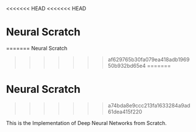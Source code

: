 <<<<<<< HEAD
<<<<<<< HEAD
# Neural Scratch
=======
Neural Scratch
>>>>>>> af629765b30fa079ea418adb196950b932bd65e4
=======
# Neural Scratch
>>>>>>> a74bda8e9ccc213fa1633284a9ad61dea415f220

This is the Implementation of Deep Neural Networks from Scratch.
